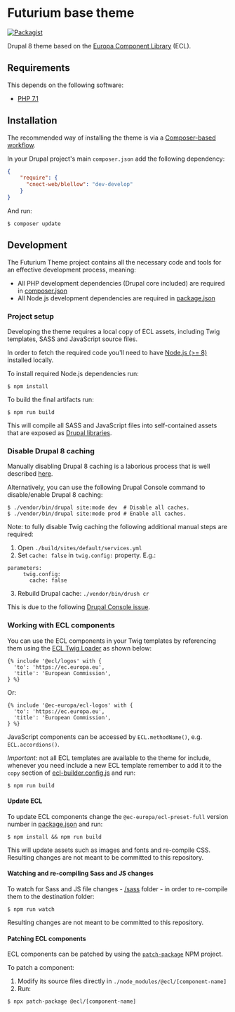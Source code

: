 # Futurium base theme

[![Packagist](https://img.shields.io/badge/Packagist-v1.0.0--alpha-orange.svg)](https://packagist.org/packages/cnect-web/blellow)

Drupal 8 theme based on the [Europa Component Library][1] (ECL).

## Requirements

This depends on the following software:

* [PHP 7.1](http://php.net/)

## Installation

The recommended way of installing the theme is via a [Composer-based workflow][2].

In your Drupal project's main `composer.json` add the following dependency:

```json
{
    "require": {
      "cnect-web/blellow": "dev-develop"
    }
}
```

And run:

```
$ composer update
```

## Development

The Futurium Theme project contains all the necessary code and tools for an effective development process,
meaning:

- All PHP development dependencies (Drupal core included) are required in [composer.json](composer.json)
- All Node.js development dependencies are required in [package.json](package.json)


### Project setup

Developing the theme requires a local copy of ECL assets, including Twig templates, SASS and JavaScript source files.

In order to fetch the required code you'll need to have [Node.js (>= 8)](https://nodejs.org/en) installed locally.

To install required Node.js dependencies run:

```
$ npm install
```

To build the final artifacts run:

```
$ npm run build
```

This will compile all SASS and JavaScript files into self-contained assets that are exposed as [Drupal libraries][3].

### Disable Drupal 8 caching

Manually disabling Drupal 8 caching is a laborious process that is well described [here][4].

Alternatively, you can use the following Drupal Console command to disable/enable Drupal 8 caching:

```
$ ./vendor/bin/drupal site:mode dev  # Disable all caches.
$ ./vendor/bin/drupal site:mode prod # Enable all caches.
```

Note: to fully disable Twig caching the following additional manual steps are required:

1. Open `./build/sites/default/services.yml`
2. Set `cache: false` in `twig.config:` property. E.g.:
```
parameters:
     twig.config:
       cache: false
 ```
3. Rebuild Drupal cache: `./vendor/bin/drush cr`

This is due to the following [Drupal Console issue][5].

### Working with ECL components

You can use the ECL components in your Twig templates by referencing them using the [ECL Twig Loader][6]
as shown below:

```twig
{% include '@ecl/logos' with {
  'to': 'https://ec.europa.eu',
  'title': 'European Commission',
} %}
```

Or:

```twig
{% include '@ec-europa/ecl-logos' with {
  'to': 'https://ec.europa.eu',
  'title': 'European Commission',
} %}
```

JavaScript components can be accessed by `ECL.methodName()`, e.g. `ECL.accordions()`.

*Important:* not all ECL templates are available to the theme for include, whenever you need include a new ECL template
remember to add it to the `copy` section of [ecl-builder.config.js](ecl-builder.config.js) and run:

```
$ npm run build
```

#### Update ECL

To update ECL components change the `@ec-europa/ecl-preset-full` version number in [package.json](package.json) and run:

```
$ npm install && npm run build
```

This will update assets such as images and fonts and re-compile CSS. Resulting changes are not meant to be committed to
this repository.

#### Watching and re-compiling Sass and JS changes

To watch for Sass and JS file changes - [/sass](/sass) folder - in order to re-compile them to the destination folder:

```
$ npm run watch
```

Resulting changes are not meant to be committed to this repository.

#### Patching ECL components

ECL components can be patched by using the [`patch-package`][7] NPM project.

To patch a component:

1. Modify its source files directly in `./node_modules/@ecl/[component-name]`
2. Run:

```
$ npx patch-package @ecl/[component-name]
```

[1]: https://github.com/ec-europa/europa-component-library
[2]: https://www.drupal.org/docs/develop/using-composer/using-composer-to-manage-drupal-site-dependencies#managing-contributed
[3]: https://www.drupal.org/docs/8/theming-drupal-8/adding-stylesheets-css-and-javascript-js-to-a-drupal-8-theme
[4]: https://www.drupal.org/node/2598914
[5]: https://github.com/hechoendrupal/drupal-console/issues/3854
[6]: https://github.com/openeuropa/ecl-twig-loader
[7]: https://www.npmjs.com/package/patch-package
